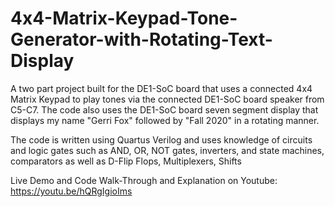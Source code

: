 # 4x4-Matrix-Keypad-Tone-Generator-with-Rotating-Text-Display
A two part project built for the DE1-SoC board that uses a connected 4x4 Matrix Keypad to play tones via the connected DE1-SoC board speaker from C5-C7. The code also uses the DE1-SoC board seven segment display that displays my name "Gerri Fox" followed by "Fall 2020" in a rotating manner.

The code is written using Quartus Verilog and uses knowledge of circuits and logic gates such as AND, OR, NOT gates, inverters, and state machines, comparators as well as D-Flip Flops, Multiplexers, Shifts

Live Demo and Code Walk-Through and Explanation on Youtube: https://youtu.be/hQRgIgioIms  
